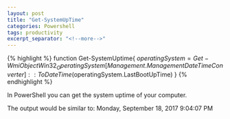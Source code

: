 ```yaml
---
layout: post
title: "Get-SystemUpTime"
categories: Powershell
tags: productivity
excerpt_separator: "<!--more-->"
---
```


{% highlight %}
  function Get-SystemUptime{
    $operatingSystem = Get-WmiObject Win32_OperatingSystem
    [Management.ManagementDateTimeConverter]::ToDateTime($operatingSystem.LastBootUpTime)
  }
{% endhighlight %}

<!--more-->

In PowerShell you can get the system uptime of your computer. 

The output would be similar to: Monday, September 18, 2017 9:04:07 PM
